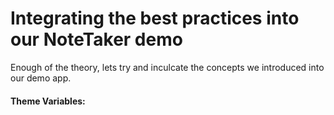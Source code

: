 # Integrating the best practices into our NoteTaker demo

Enough of the theory, lets try and inculcate the concepts we introduced into our demo app.

#### Theme Variables:
